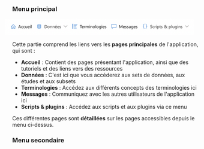 ### <i class="fa fa-check" style="color: steelblue;"></i> Menu principal

<img src = "https://raw.githubusercontent.com/BorisDelange/LinkR-content/main/home/fr/get_started/main_menu.png" alt = "Main menu" width = "600" style = "margin-left:-20px;" />

Cette partie comprend les liens vers les **pages principales** de l'application, qui sont :

- **Accueil** : Contient des pages présentant l'application, ainsi que des tutoriels et des liens vers des ressources
- **Données** : C'est ici que vous accéderez aux sets de données, aux études et aux subsets
- **Terminologies** : Accédez aux différents concepts des terminologies ici
- **Messages** : Communiquez avec les autres utilisateurs de l'application ici
- **Scripts & plugins** : Accédez aux scripts et aux plugins via ce menu

Ces différentes pages sont **détaillées** sur les pages accessibles depuis le menu ci-dessus.

### <i class="fa fa-check" style="color: steelblue;"></i> Menu secondaire

